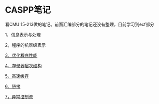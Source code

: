 # CASPP笔记

看CMU 15-213做的笔记。前面汇编部分的笔记还没有整理，目前学习到ecf部分

1，信息表示与处理

2，程序的机器级表示

[3，优化程序性能](C:\Users\zhang\OneDrive\Study\CS\CMU15213\Notes\第三部分：程序优化.md)

[4，存储器层次结构](C:\Users\zhang\OneDrive\Study\CS\CMU15213\Notes\第三部分：程序优化.md)

[5，高速缓存](C:\Users\zhang\OneDrive\Study\CS\CMU15213\Notes\高速缓存.md)

[6，链接](C:\Users\zhang\OneDrive\Study\CS\CMU15213\Notes\链接.md)

[7，异常控制流](C:\Users\zhang\OneDrive\Study\CS\CMU15213\Notes\链接.md)